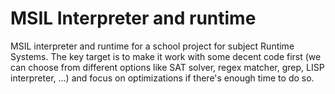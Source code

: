 MSIL Interpreter and runtime
===============

MSIL interpreter and runtime for a school project for subject Runtime Systems. The key target is to make it work with some decent code first (we can choose from different options like SAT solver, regex matcher, grep, LISP interpreter, ...) and focus on optimizations if there's enough time to do so.
